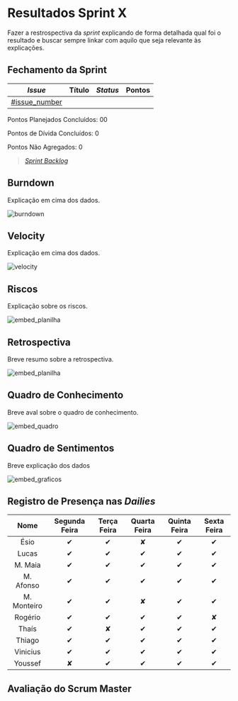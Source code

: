 # Resultados Sprint X

Fazer a restrospectiva da *sprint* explicando de forma detalhada qual foi o resultado e buscar sempre linkar com aquilo que seja relevante às explicações.

## Fechamento da Sprint


| *Issue* | Título | *Status* | Pontos |
| :-----: | :----: | :------: | :----: |
| [#issue_number](https://github.com/fga-eps-mds/EPS-2020-2-G1/issues/issue_number) |  |  |  |


Pontos Planejados Concluídos: 00

Pontos de Dívida Concluídos:  0

Pontos Não Agregados: 0

> [_Sprint_ _Backlog_](https://github.com/)

## Burndown

Explicação em cima dos dados.

![burndown](../../../assets/img/sprint_number/burndown.png)


## Velocity

Explicação em cima dos dados.

![velocity](../../../assets/img/sprint_number/velocity.png)

## Riscos

Explicação sobre os riscos.

![embed_planilha]()

## Retrospectiva

Breve resumo sobre a retrospectiva.

![embed_planilha]()

## Quadro de Conhecimento

Breve aval sobre o quadro de conhecimento.

![embed_quadro]()

## Quadro de Sentimentos

Breve explicação dos dados

![embed_graficos]()

## Registro de Presença nas *Dailies*

|     Nome    |   Segunda Feira   | Terça Feira      | Quarta Feira     | Quinta Feira      | Sexta Feira      |
| :---------: |:-----------------:|:----------------:|:----------------:|:-----------------:|:----------------:|
| Ésio        |         ✔         |         ✔        |         ✘        |         ✔         |         ✔      |
| Lucas       |         ✔         |         ✔        |         ✔        |         ✔         |         ✔      |
| M. Maia     |         ✔         |         ✔        |         ✔        |         ✔         |         ✔      |
| M. Afonso   |         ✔         |         ✔        |         ✔        |         ✔         |         ✔      |
| M. Monteiro |         ✔         |         ✔        |         ✘        |         ✔         |         ✔      |
| Rogério     |         ✔         |         ✔        |         ✔        |         ✔         |         ✘      |
| Thaís       |         ✔         |         ✘        |         ✔        |         ✔         |         ✔      |
| Thiago      |         ✔         |         ✔        |         ✔        |         ✔         |         ✔      |
| Vinicius    |         ✔         |         ✔        |         ✔        |         ✔         |         ✔      |
| Youssef     |         ✘         |         ✔        |         ✔        |         ✔         |         ✔      |


## Avaliação do Scrum Master
